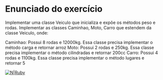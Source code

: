 # Enunciado do exercício

Implementar uma classe Veiculo que inicializa e expõe os métodos peso e rodas. Implementar as classes Caminhao, Moto, Carro que estendem da classe Veiculo, onde:

Caminhao: Possui 8 rodas e 12000kg. Essa classe precisa implementar o método carga e retornar arroz
Moto: Possui 2 rodas e 250kg. Essa classe precisa implementar o método cilindradas e retornar 200cc
Carro: Possui 4 rodas e 1100kg. Essa classe precisa implementar o método lugares e retornar 5


[![N|Ruby](https://img.shields.io/badge/Ruby-CC342D?style=for-the-badge&logo=ruby&logoColor=white)](https://www.ruby-lang.org/en/) 
